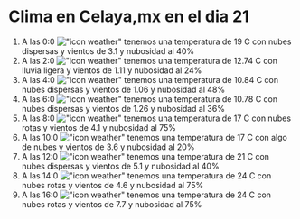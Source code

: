 # Clima en Celaya,mx en el dia 21

1. A las 0:0 !["icon weather"](http://openweathermap.org/img/w/03n.png) tenemos una temperatura de 19 C con nubes dispersas y  vientos de 3.1 y nubosidad al 40%
1. A las 2:0 !["icon weather"](http://openweathermap.org/img/w/10n.png) tenemos una temperatura de 12.74 C con lluvia ligera y  vientos de 1.11 y nubosidad al 24%
1. A las 4:0 !["icon weather"](http://openweathermap.org/img/w/03n.png) tenemos una temperatura de 10.84 C con nubes dispersas y  vientos de 1.06 y nubosidad al 48%
1. A las 6:0 !["icon weather"](http://openweathermap.org/img/w/03n.png) tenemos una temperatura de 10.78 C con nubes dispersas y  vientos de 1.26 y nubosidad al 36%
1. A las 8:0 !["icon weather"](http://openweathermap.org/img/w/04n.png) tenemos una temperatura de 17 C con nubes rotas y  vientos de 4.1 y nubosidad al 75%
1. A las 10:0 !["icon weather"](http://openweathermap.org/img/w/02d.png) tenemos una temperatura de 17 C con algo de nubes y  vientos de 3.6 y nubosidad al 20%
1. A las 12:0 !["icon weather"](http://openweathermap.org/img/w/03d.png) tenemos una temperatura de 21 C con nubes dispersas y  vientos de 5.1 y nubosidad al 40%
1. A las 14:0 !["icon weather"](http://openweathermap.org/img/w/04d.png) tenemos una temperatura de 24 C con nubes rotas y  vientos de 4.6 y nubosidad al 75%
1. A las 16:0 !["icon weather"](http://openweathermap.org/img/w/04d.png) tenemos una temperatura de 24 C con nubes rotas y  vientos de 7.7 y nubosidad al 75%
